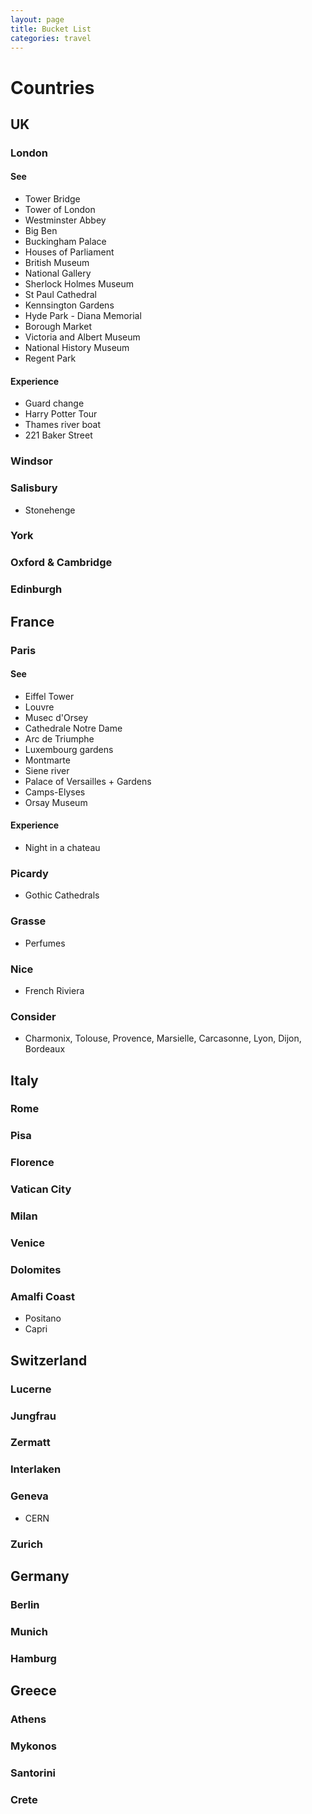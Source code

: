 ```yaml
---
layout: page
title: Bucket List
categories: travel
---
```


# Countries
## UK
### London
#### See
 * Tower Bridge
 * Tower of London
 * Westminster Abbey
 * Big Ben
 * Buckingham Palace
 * Houses of Parliament
 * British Museum
 * National Gallery
 * Sherlock Holmes Museum
 * St Paul Cathedral
 * Kennsington Gardens
 * Hyde Park - Diana Memorial
 * Borough Market
 * Victoria and Albert Museum
 * National History Museum
 * Regent Park
#### Experience
 * Guard change
 * Harry Potter Tour
 * Thames river boat
 * 221 Baker Street
### Windsor
### Salisbury
 * Stonehenge
### York
### Oxford & Cambridge
### Edinburgh

## France
### Paris
#### See
 * Eiffel Tower
 * Louvre
 * Musec d'Orsey
 * Cathedrale Notre Dame
 * Arc de Triumphe
 * Luxembourg gardens
 * Montmarte
 * Siene river
 * Palace of Versailles + Gardens
 * Camps-Elyses
 * Orsay Museum
#### Experience
 * Night in a chateau
### Picardy
 * Gothic Cathedrals
### Grasse
 * Perfumes
### Nice
 * French Riviera
### Consider
 * Charmonix, Tolouse, Provence, Marsielle, Carcasonne, Lyon, Dijon, Bordeaux

## Italy
### Rome
### Pisa
### Florence
### Vatican City
### Milan
### Venice
### Dolomites
### Amalfi Coast
 * Positano
 * Capri

## Switzerland
### Lucerne
### Jungfrau
### Zermatt
### Interlaken
### Geneva
 * CERN
### Zurich

## Germany
### Berlin
### Munich
### Hamburg

## Greece
### Athens
### Mykonos
### Santorini
### Crete
